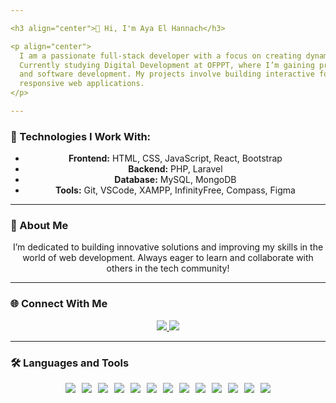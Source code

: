 ```yaml
---

<h3 align="center">👋 Hi, I'm Aya El Hannach</h3>

<p align="center">
  I am a passionate full-stack developer with a focus on creating dynamic, user-friendly websites and applications. 
  Currently studying Digital Development at OFPPT, where I’m gaining practical experience in web technologies, programming, 
  and software development. My projects involve building interactive forms, managing databases, and designing modern, 
  responsive web applications.
</p>

---
```


### 🔧 Technologies I Work With:

<div align="center">
  <ul>
    <li><b>Frontend:</b> HTML, CSS, JavaScript, React, Bootstrap</li>
    <li><b>Backend:</b> PHP, Laravel</li>
    <li><b>Database:</b> MySQL, MongoDB</li>
    <li><b>Tools:</b> Git, VSCode, XAMPP, InfinityFree, Compass, Figma</li>
  </ul>
</div>

---

### 🌱 About Me

<p align="center">
  I’m dedicated to building innovative solutions and improving my skills in the world of web development. 
  Always eager to learn and collaborate with others in the tech community!
</p>

---

### 🌐 Connect With Me

<p align="center">
  <a href="https://www.linkedin.com/in/aya-el-hannach-9136232b6/" target="_blank">
    <img src="https://img.shields.io/badge/LinkedIn-%230077B5.svg?style=for-the-badge&logo=linkedin&logoColor=white" />
  </a>
  <a href="https://github.com/ayaelhannach" target="_blank">
    <img src="https://img.shields.io/badge/GitHub-%23121011.svg?style=for-the-badge&logo=github&logoColor=white" />
  </a>
</p>

---

### 🛠️ Languages and Tools

<p align="center" style="display: flex; flex-wrap: wrap; justify-content: center; gap: 10px;">
  <img src="https://img.shields.io/badge/-HTML5-E34F26?style=flat&logo=html5&logoColor=white" />
  <img src="https://img.shields.io/badge/-CSS3-1572B6?style=flat&logo=css3&logoColor=white" />
  <img src="https://img.shields.io/badge/-JavaScript-F7DF1E?style=flat&logo=javascript&logoColor=black" />
  <img src="https://img.shields.io/badge/-PHP-777BB4?style=flat&logo=php&logoColor=white" />
  <img src="https://img.shields.io/badge/-Laravel-FF2D20?style=flat&logo=laravel&logoColor=white" />
  <img src="https://img.shields.io/badge/-MySQL-4479A1?style=flat&logo=mysql&logoColor=white" />
  <img src="https://img.shields.io/badge/-MongoDB-47A248?style=flat&logo=mongodb&logoColor=white" />
  <img src="https://img.shields.io/badge/-React-61DAFB?style=flat&logo=react&logoColor=black" />
  <img src="https://img.shields.io/badge/-Git-F05032?style=flat&logo=git&logoColor=white" />
  <img src="https://img.shields.io/badge/-VSCode-007ACC?style=flat&logo=visual-studio-code&logoColor=white" />
  <img src="https://img.shields.io/badge/-XAMPP-FB7A24?style=flat&logo=xampp&logoColor=white" />
  <img src="https://img.shields.io/badge/-InfinityFree-FF7100?style=flat&logo=infinityfree&logoColor=white" />
  <img src="https://img.shields.io/badge/-Figma-F24E1E?style=flat&logo=figma&logoColor=white" />
</p>
